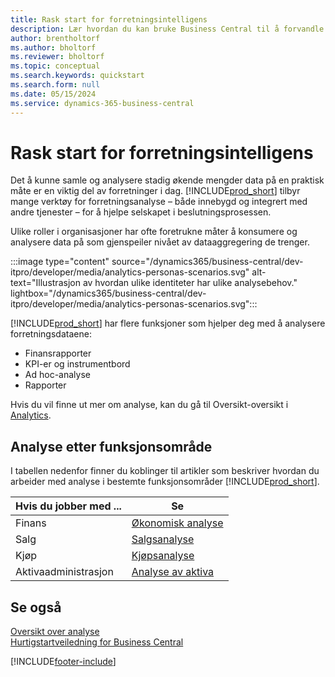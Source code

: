 ```yaml
---
title: Rask start for forretningsintelligens
description: Lær hvordan du kan bruke Business Central til å forvandle firmadata til praktisk innsikt ved hjelp av forretningsanalyserapporter og -instrumentbord.
author: brentholtorf
ms.author: bholtorf
ms.reviewer: bholtorf
ms.topic: conceptual
ms.search.keywords: quickstart
ms.search.form: null
ms.date: 05/15/2024
ms.service: dynamics-365-business-central
---
```


# Rask start for forretningsintelligens

Det å kunne samle og analysere stadig økende mengder data på en praktisk måte er en viktig del av forretninger i dag. [!INCLUDE[prod_short](includes/prod_short.md)] tilbyr mange verktøy for forretningsanalyse – både innebygd og integrert med andre tjenester – for å hjelpe selskapet i beslutningsprosessen.

Ulike roller i organisasjoner har ofte foretrukne måter å konsumere og analysere data på som gjenspeiler nivået av dataaggregering de trenger.

:::image type="content" source="/dynamics365/business-central/dev-itpro/developer/media/analytics-personas-scenarios.svg" alt-text="Illustrasjon av hvordan ulike identiteter har ulike analysebehov." lightbox="/dynamics365/business-central/dev-itpro/developer/media/analytics-personas-scenarios.svg":::

[!INCLUDE[prod_short](includes/prod_short.md)] har flere funksjoner som hjelper deg med å analysere forretningsdataene:

- Finansrapporter
- KPI-er og instrumentbord
- Ad hoc-analyse
- Rapporter

Hvis du vil finne ut mer om analyse, kan du gå til Oversikt-oversikt i [Analytics](reports-bi-reporting.md).

## Analyse etter funksjonsområde

I tabellen nedenfor finner du koblinger til artikler som beskriver hvordan du arbeider med analyse i bestemte funksjonsområder [!INCLUDE[prod_short](includes/prod_short.md)].

| Hvis du jobber med ... | Se |
| --- | --- |
| Finans | [Økonomisk analyse](bi.md) |
| Salg | [Salgsanalyse](sales-analytics-overview.md) |
| Kjøp | [Kjøpsanalyse](purchasing-analytics-overview.md) |
| Aktivaadministrasjon | [Analyse av aktiva](fa-analytics-overview.md) |

## Se også

[Oversikt over analyse](reports-bi-reporting.md)  
[Hurtigstartveiledning for Business Central](quick-start-business-central.md)  

[!INCLUDE[footer-include](includes/footer-banner.md)]